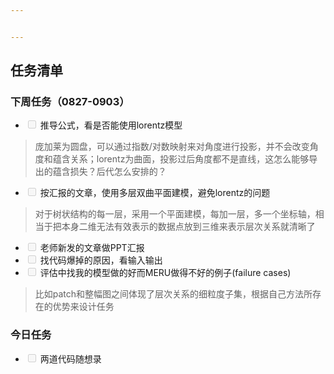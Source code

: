 ```yaml
---


---
```


<h2 id="任务清单">任务清单</h2>
<h3 id="下周任务（0827-0903）">下周任务（0827-0903）</h3>
<ul>
<li class="task-list-item"><input type="checkbox" class="task-list-item-checkbox" disabled=""> 推导公式，看是否能使用lorentz模型</li>
</ul>
<blockquote>
<p>庞加莱为圆盘，可以通过指数/对数映射来对角度进行投影，并不会改变角度和蕴含关系；lorentz为曲面，投影过后角度都不是直线，这怎么能够导出的蕴含损失？后代怎么安排的？</p>
</blockquote>
<ul>
<li class="task-list-item"><input type="checkbox" class="task-list-item-checkbox" disabled=""> 按汇报的文章，使用多层双曲平面建模，避免lorentz的问题</li>
</ul>
<blockquote>
<p>对于树状结构的每一层，采用一个平面建模，每加一层，多一个坐标轴，相当于把本身二维无法有效表示的数据点放到三维来表示层次关系就清晰了</p>
</blockquote>
<ul>
<li class="task-list-item"><input type="checkbox" class="task-list-item-checkbox" disabled=""> 老师新发的文章做PPT汇报</li>
<li class="task-list-item"><input type="checkbox" class="task-list-item-checkbox" disabled=""> 找代码爆掉的原因，看输入输出</li>
<li class="task-list-item"><input type="checkbox" class="task-list-item-checkbox" disabled=""> 评估中找我的模型做的好而MERU做得不好的例子(failure cases)</li>
</ul>
<blockquote>
<p>比如patch和整幅图之间体现了层次关系的细粒度子集，根据自己方法所存在的优势来设计任务</p>
</blockquote>
<h3 id="今日任务">今日任务</h3>
<ul>
<li class="task-list-item"><input type="checkbox" class="task-list-item-checkbox" disabled=""> 两道代码随想录</li>
</ul>

